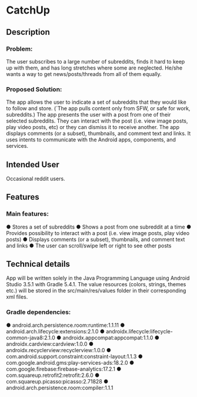 # CatchUp
## Description
### Problem:
The user subscribes to a large number of subreddits, finds it hard to keep up with them, and has
long stretches where some are neglected. He/she wants a way to get news/posts/threads from
all of them equally.
### Proposed Solution:
The app allows the user to indicate a set of subreddits that they would like to follow and store.
(`The app pulls content only from SFW, or safe for work, subreddits.) The app presents the user
with a post from one of their selected subreddits. They can interact with the post (i.e. view
image posts, play video posts, etc) or they can dismiss it to receive another. The app displays
comments (or a subset), thumbnails, and comment text and links. It uses intents to
communicate with the Android apps, components, and services.
## Intended User
Occasional reddit users.
## Features
### Main features:
● Stores a set of subreddits
● Shows a post from one subreddit at a time
● Provides possibility to interact with a post (i.e. view image posts, play video posts)
● Displays comments (or a subset), thumbnails, and comment text and links
● The user can scroll/swipe left or right to see other posts
## Technical details
App will be written solely in the Java Programming Language using Android Studio 3.5.1 with
Gradle 5.4.1.
The value resources (colors, strings, themes etc.) will be stored in the src/main/res/values folder
in their corresponding xml files.
### Gradle dependencies:
● android.arch.persistence.room:runtime:1.1.11
● android.arch.lifecycle:extensions:2.1.0
● androidx.lifecycle:lifecycle-common-java8:2.1.0
● androidx.appcompat:appcompat:1.1.0
● androidx.cardview:cardview:1.0.0
● androidx.recyclerview:recyclerview:1.0.0
● com.android.support.constraint:constraint-layout:1.1.3
● com.google.android.gms:play-services-ads:18.2.0
● com.google.firebase:firebase-analytics:17.2.1
● com.squareup.retrofit2:retrofit:2.6.0
● com.squareup.picasso:picasso:2.71828
● android.arch.persistence.room:compiler:1.1.1

